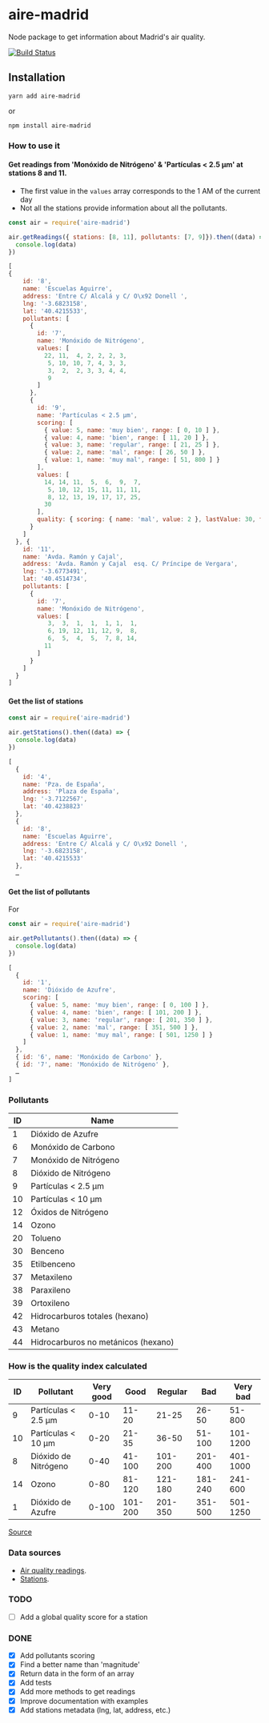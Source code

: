 # aire-madrid

Node package to get information about Madrid's air quality.

[![Build Status](https://travis-ci.com/javierarce/aire-madrid.svg?branch=main)](https://travis-ci.com/javierarce/aire-madrid)

## Installation

`yarn add aire-madrid`

or

`npm install aire-madrid`

### How to use it 

#### Get readings from 'Monóxido de Nitrógeno' & 'Partículas < 2.5 µm' at stations 8 and 11.

- The first value in the `values` array corresponds to the 1 AM of the current day
- Not all the stations provide information about all the pollutants.

```js
const air = require('aire-madrid')

air.getReadings({ stations: [8, 11], pollutants: [7, 9]}).then((data) => {
  console.log(data)
})
```

```js
[
{
    id: '8',
    name: 'Escuelas Aguirre',
    address: 'Entre C/ Alcalá y C/ O\x92 Donell ',
    lng: '-3.6823158',
    lat: '40.4215533',
    pollutants: [
      {
        id: '7',
        name: 'Monóxido de Nitrógeno',
        values: [
          22, 11,  4, 2, 2, 2, 3,
           5, 10, 10, 7, 4, 3, 3,
           3,  2,  2, 3, 3, 4, 4,
           9
        ]
      },
      {
        id: '9',
        name: 'Partículas < 2.5 µm',
        scoring: [
          { value: 5, name: 'muy bien', range: [ 0, 10 ] },
          { value: 4, name: 'bien', range: [ 11, 20 ] },
          { value: 3, name: 'regular', range: [ 21, 25 ] },
          { value: 2, name: 'mal', range: [ 26, 50 ] },
          { value: 1, name: 'muy mal', range: [ 51, 800 ] }
        ],
        values: [
          14, 14, 11,  5,  6,  9,  7,
           5, 10, 12, 15, 11, 11, 11,
           8, 12, 13, 19, 17, 17, 25,
          30
        ],
        quality: { scoring: { name: 'mal', value: 2 }, lastValue: 30, time: 22 }
      }
    ]
  }, {
    id: '11',
    name: 'Avda. Ramón y Cajal',
    address: 'Avda. Ramón y Cajal  esq. C/ Príncipe de Vergara',
    lng: '-3.6773491',
    lat: '40.4514734',
    pollutants: [
      {
        id: '7',
        name: 'Monóxido de Nitrógeno',
        values: [
           3,  3,  1,  1,  1, 1,  1,
           6, 19, 12, 11, 12, 9,  8,
           6,  5,  4,  5,  7, 8, 14,
          11
        ]
      }
    ]
  }
]
```

#### Get the list of stations

```js
const air = require('aire-madrid')

air.getStations().then((data) => {
  console.log(data)
})
```

```js
[
  {
    id: '4',
    name: 'Pza. de España',
    address: 'Plaza de España',
    lng: '-3.7122567',
    lat: '40.4238823'
  },
  {
    id: '8',
    name: 'Escuelas Aguirre',
    address: 'Entre C/ Alcalá y C/ O\x92 Donell ',
    lng: '-3.6823158',
    lat: '40.4215533'
  },
  …
```

#### Get the list of pollutants

For 

```js
const air = require('aire-madrid')

air.getPollutants().then((data) => {
  console.log(data)
})
```

```js
[
  {
    id: '1',
    name: 'Dióxido de Azufre',
    scoring: [
      { value: 5, name: 'muy bien', range: [ 0, 100 ] },
      { value: 4, name: 'bien', range: [ 101, 200 ] },
      { value: 3, name: 'regular', range: [ 201, 350 ] },
      { value: 2, name: 'mal', range: [ 351, 500 ] },
      { value: 1, name: 'muy mal', range: [ 501, 1250 ] }
    ]
  },
  { id: '6', name: 'Monóxido de Carbono' },
  { id: '7', name: 'Monóxido de Nitrógeno' },
  …
]
```

### Pollutants

| ID          | Name                                |
| ----------- |-------------------------------------|
| 1           | Dióxido de Azufre                   |
| 6           | Monóxido de Carbono                 |
| 7           | Monóxido de Nitrógeno               |
| 8           | Dióxido de Nitrógeno                |
| 9           | Partículas < 2.5 µm                 |
| 10          | Partículas < 10 µm                  |
| 12          | Óxidos de Nitrógeno                 |
| 14          | Ozono                               |
| 20          | Tolueno                             |
| 30          | Benceno                             |
| 35          | Etilbenceno                         |
| 37          | Metaxileno                          |
| 38          | Paraxileno                          |
| 39          | Ortoxileno                          |
| 42          | Hidrocarburos totales (hexano)      |
| 43          | Metano                              |
| 44          | Hidrocarburos no metánicos (hexano) |

### How is the quality index calculated

| ID | Pollutant            | Very good | Good    | Regular | Bad     | Very bad |
| ---|----------------------|-----------|---------|---------|---------|----------|
| 9  | Partículas < 2.5 µm  | 0-10      | 11-20   | 21-25   | 26-50   | 51-800   |
| 10 | Partículas < 10 µm   | 0-20      | 21-35   | 36-50   | 51-100  | 101-1200 |
| 8  | Dióxido de Nitrógeno | 0-40      | 41-100  | 101-200 | 201-400 | 401-1000 |
| 14 | Ozono                | 0-80      | 81-120  | 121-180 | 181-240 | 241-600  |
| 1  | Dióxido de Azufre    | 0-100     | 101-200 | 201-350 | 351-500 | 501-1250 |

[Source](http://www.mambiente.madrid.es/opencms/export/sites/default/calaire/Anexos/indice_ca.pdf)

### Data sources

- [Air quality readings](https://datos.madrid.es/sites/v/index.jsp?vgnextoid=41e01e007c9db410VgnVCM2000000c205a0aRCRD&vgnextchannel=374512b9ace9f310VgnVCM100000171f5a0aRCRD).
- [Stations](https://datos.madrid.es/sites/v/index.jsp?vgnextoid=2ac5be53b4d2b610VgnVCM2000001f4a900aRCRD&vgnextchannel=374512b9ace9f310VgnVCM100000171f5a0aRCRD).

### TODO

- [ ] Add a global quality score for a station

### DONE

- [x] Add pollutants scoring
- [x] Find a better name than 'magnitude'
- [x] Return data in the form of an array
- [x] Add tests
- [x] Add more methods to get readings
- [x] Improve documentation with examples
- [x] Add stations metadata (lng, lat, address, etc.)
